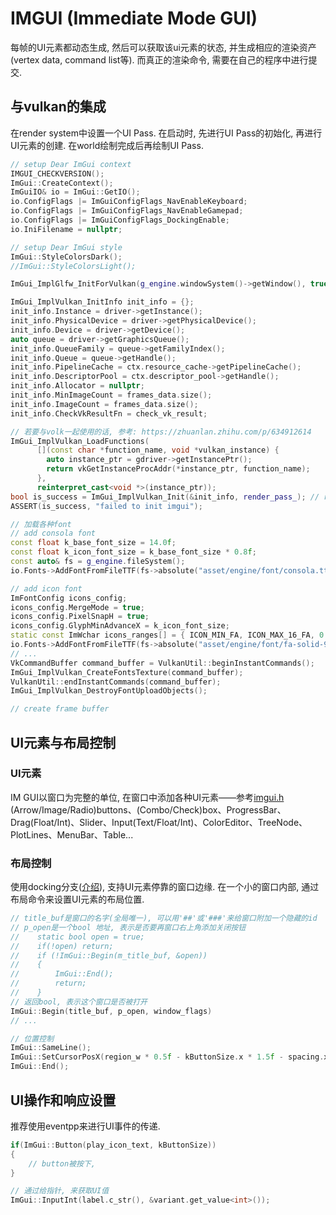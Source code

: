 # IMGUI (Immediate Mode GUI) 
每帧的UI元素都动态生成, 然后可以获取该ui元素的状态, 并生成相应的渲染资产(vertex data, command list等). 而真正的渲染命令, 需要在自己的程序中进行提交.

## 与vulkan的集成
在render system中设置一个UI Pass. 在启动时, 先进行UI Pass的初始化, 再进行UI元素的创建. 在world绘制完成后再绘制UI Pass.

```c++
// setup Dear ImGui context
IMGUI_CHECKVERSION();
ImGui::CreateContext();
ImGuiIO& io = ImGui::GetIO();
io.ConfigFlags |= ImGuiConfigFlags_NavEnableKeyboard;
io.ConfigFlags |= ImGuiConfigFlags_NavEnableGamepad;
io.ConfigFlags |= ImGuiConfigFlags_DockingEnable;
io.IniFilename = nullptr;

// setup Dear ImGui style
ImGui::StyleColorsDark();
//ImGui::StyleColorsLight();

ImGui_ImplGlfw_InitForVulkan(g_engine.windowSystem()->getWindow(), true);

ImGui_ImplVulkan_InitInfo init_info = {};
init_info.Instance = driver->getInstance();
init_info.PhysicalDevice = driver->getPhysicalDevice();
init_info.Device = driver->getDevice();
auto queue = driver->getGraphicsQueue();
init_info.QueueFamily = queue->getFamilyIndex();
init_info.Queue = queue->getHandle();
init_info.PipelineCache = ctx.resource_cache->getPipelineCache();
init_info.DescriptorPool = ctx.descriptor_pool->getHandle();
init_info.Allocator = nullptr;
init_info.MinImageCount = frames_data.size();
init_info.ImageCount = frames_data.size();
init_info.CheckVkResultFn = check_vk_result;

// 若要与volk一起使用的话, 参考: https://zhuanlan.zhihu.com/p/634912614
ImGui_ImplVulkan_LoadFunctions(
      [](const char *function_name, void *vulkan_instance) {
        auto instance_ptr = gdriver->getInstancePtr();
        return vkGetInstanceProcAddr(*instance_ptr, function_name);
      },
      reinterpret_cast<void *>(instance_ptr));
bool is_success = ImGui_ImplVulkan_Init(&init_info, render_pass_); // render_pass_
ASSERT(is_success, "failed to init imgui");

// 加载各种font
// add consola font
const float k_base_font_size = 14.0f;
const float k_icon_font_size = k_base_font_size * 0.8f;
const auto& fs = g_engine.fileSystem();
io.Fonts->AddFontFromFileTTF(fs->absolute("asset/engine/font/consola.ttf").c_str(), k_base_font_size);

// add icon font
ImFontConfig icons_config;
icons_config.MergeMode = true;
icons_config.PixelSnapH = true;
icons_config.GlyphMinAdvanceX = k_icon_font_size;
static const ImWchar icons_ranges[] = { ICON_MIN_FA, ICON_MAX_16_FA, 0 };
io.Fonts->AddFontFromFileTTF(fs->absolute("asset/engine/font/fa-solid-900.ttf").c_str(), k_icon_font_size, &icons_config, icons_ranges);
// ...
VkCommandBuffer command_buffer = VulkanUtil::beginInstantCommands();
ImGui_ImplVulkan_CreateFontsTexture(command_buffer);
VulkanUtil::endInstantCommands(command_buffer);
ImGui_ImplVulkan_DestroyFontUploadObjects();

// create frame buffer
```

## UI元素与布局控制
### UI元素
IM GUI以窗口为完整的单位, 在窗口中添加各种UI元素——参考[imgui.h](https://github.com/ocornut/imgui/blob/master/imgui.h)
(Arrow/Image/Radio)buttons、(Combo/Check)box、ProgressBar、Drag(Float/Int)、Slider、Input(Text/Float/Int)、ColorEditor、TreeNode、PlotLines、MenuBar、Table...

### 布局控制
使用docking分支([介绍](https://github.com/ocornut/imgui/wiki/Docking)), 支持UI元素停靠的窗口边缘. 在一个小的窗口内部, 通过布局命令来设置UI元素的布局位置.

```c++
// title_buf是窗口的名字(全局唯一), 可以用'##'或'###'来给窗口附加一个隐藏的id
// p_open是一个bool 地址, 表示是否要再窗口右上角添加关闭按钮
//    static bool open = true;
//    if(!open) return;
//    if (!ImGui::Begin(m_title_buf, &open))
//    {
//        ImGui::End();
//        return;
//    }
// 返回bool, 表示这个窗口是否被打开
ImGui::Begin(title_buf, p_open, window_flags)
// ...

// 位置控制
ImGui::SameLine();
ImGui::SetCursorPosX(region_w * 0.5f - kButtonSize.x * 1.5f - spacing.x);
ImGui::End();
```

## UI操作和响应设置

推荐使用eventpp来进行UI事件的传递.

```c++
if(ImGui::Button(play_icon_text, kButtonSize))
{
    // button被按下, 
}

// 通过给指针, 来获取UI值
ImGui::InputInt(label.c_str(), &variant.get_value<int>());
```